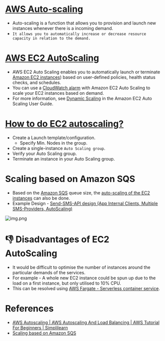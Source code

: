 # [AWS Auto-scaling](https://aws.amazon.com/autoscaling/)
- Auto-scaling is a function that allows you to provision and launch new instances whenever there is a incoming demand. 
- `It allows you to automatically increase or decrease resource capacity in relation to the demand.`

# [AWS EC2 AutoScaling](https://aws.amazon.com/getting-started/hands-on/ec2-auto-scaling-spot-instances/)
- AWS EC2 Auto Scaling enables you to automatically launch or terminate [Amazon EC2 instances](../../4_ComputeServices/EC2/ReadMe.md)) based on user-defined policies, health status checks, and schedules.
- You can use a [CloudWatch alarm](../../8_MonitoringServices/AmazonCloudWatch.md) with Amazon EC2 Auto Scaling to scale your EC2 instances based on demand. 
- For more information, see [Dynamic Scaling](https://docs.aws.amazon.com/autoscaling/ec2/userguide/as-scale-based-on-demand.html) in the Amazon EC2 Auto Scaling User Guide.

# [How to do EC2 autoscaling?](https://docs.aws.amazon.com/autoscaling/ec2/userguide/get-started-with-ec2-auto-scaling.html)
- Create a Launch template/configuration.
  - Specify Min. Nodes in the group.
- Create a single-instance `Auto Scaling group`.
- Verify your Auto Scaling group.
- Terminate an instance in your Auto Scaling group.

# Scaling based on Amazon SQS
- Based on the [Amazon SQS](../../5_MessageBrokerServices/AmazonSQS.md) queue size, the [auto-scaling of the EC2 instances](https://docs.aws.amazon.com/autoscaling/ec2/userguide/as-using-sqs-queue.html) can also be done.
- Example Design - [Send-SMS-API design (App Internal Clients, Multiple SMS-Providers, AutoScaling)](../../../3_HLDDesignProblems/NotificationSystem)

![img.png](https://docs.aws.amazon.com/autoscaling/ec2/userguide/images/sqs-as-custom-metric-diagram.png)

# :thumbsdown: Disadvantages of EC2 AutoScaling
- It would be difficult to optimise the number of instances around the particular demands of the services. 
- For example - A whole new EC2 instance could be spun up due to the load on a first instance, but only utilised to 10% CPU.
- This can be resolved using [AWS Fargate - Serverless container service](../AWSFargate.md).

# References
- [AWS Autoscaling | AWS Autoscaling And Load Balancing | AWS Tutorial For Beginners | Simplilearn](https://www.youtube.com/watch?v=4EOaAkY4pNE)
- [Scaling based on Amazon SQS](https://docs.aws.amazon.com/autoscaling/ec2/userguide/as-using-sqs-queue.html)